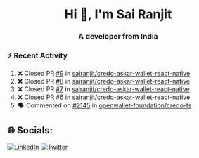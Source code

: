 <h1 align="center">Hi 👋, I'm Sai Ranjit</h1>
<h3 align="center">A developer from India</h3>

### :zap: Recent Activity

<!--START_SECTION:activity-->
1. ❌ Closed PR [#9](https://github.com/sairanjit/credo-askar-wallet-react-native/pull/9) in [sairanjit/credo-askar-wallet-react-native](https://github.com/sairanjit/credo-askar-wallet-react-native)
2. ❌ Closed PR [#8](https://github.com/sairanjit/credo-askar-wallet-react-native/pull/8) in [sairanjit/credo-askar-wallet-react-native](https://github.com/sairanjit/credo-askar-wallet-react-native)
3. ❌ Closed PR [#7](https://github.com/sairanjit/credo-askar-wallet-react-native/pull/7) in [sairanjit/credo-askar-wallet-react-native](https://github.com/sairanjit/credo-askar-wallet-react-native)
4. ❌ Closed PR [#6](https://github.com/sairanjit/credo-askar-wallet-react-native/pull/6) in [sairanjit/credo-askar-wallet-react-native](https://github.com/sairanjit/credo-askar-wallet-react-native)
5. 🗣 Commented on [#2145](https://github.com/openwallet-foundation/credo-ts/issues/2145#issuecomment-2620697117) in [openwallet-foundation/credo-ts](https://github.com/openwallet-foundation/credo-ts)
<!--END_SECTION:activity-->

## 🌐 Socials:
[![LinkedIn](https://img.shields.io/badge/LinkedIn-%230077B5.svg?logo=linkedin&logoColor=white)](https://linkedin.com/in/sairanjit) [![Twitter](https://img.shields.io/badge/Twitter-%231DA1F2.svg?logo=Twitter&logoColor=white)](https://twitter.com/sairanjit_) 

